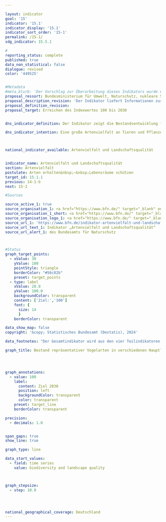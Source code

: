 ```yaml
---

layout: indicator        
goal: '15'        
indicator: '15.1'        
indicator_display: '15.1'        
indicator_sort_order: '15-1'        
permalink: /15-1/        
sdg_indicator: 15.5.1        

#
reporting_status: complete        
published: true        
data_non_statistical: false
dialogue: revised       
color: '449525'


#Metadata
#meta_blurb: 'Der Vorschlag zur Überarbeitung dieses Indikators wurde eingebracht vom Bundesministerium für Umwelt, Naturschutz, nukleare Sicherheit und Verbraucherschutz (BMUV).'
proposal_ressort: Bundesministerium für Umwelt, Naturschutz, nukleare Sicherheit und Verbraucherschutz (BMUV)
proposal_description_revision: 'Der Indikator liefert Informationen zur Entwicklung der Artenvielfalt, Landschaftsqualität und Nachhaltigkeit der Landnutzungen. Er fasst hierfür Angaben über die bundesweiten Bestandsgrößen ausgewählter repräsentativer Vogelarten der wichtigsten Landschafts- und Lebensraumtypen Deutschlands in einer einfachen Maßzahl zusammen.<br>Der im Jahr 2004 entwickelte Indikator wurde in einem Forschungsvorhaben in den Jahren 2019 bis 2022 überprüft und angepasst. Dabei wurde die Artenauswahl angepasst, um die in den letzten Jahren und Jahrzehnten verbesserte Datenqualität aus dem bundesweiten Vogelmonitoring zu berücksichtigen. Zudem wurde die Indikationsfähigkeit der Vogelarten differenziert analysiert und einzelne Arten ausgetauscht. In einem breiten Konsultationsprozess wurden die aktuellen Strategien und Gesetze zum Schutz der biologischen Vielfalt und zur nachhaltigen Entwicklung aufbereitet. Darauf aufbauend wurden sogenannte Landschaftsszenarien formuliert, die für jeden Hauptlebensraum- und Nutzungstyp die zukünftige Entwicklung beschreiben, wenn diese Strategien und Gesetze umgesetzt werden.<br>Die Datenreihen wurden nach der Überarbeitung des Indikators rückwirkend neu berechnet. Der Neuberechnung des Indikators liegt die Entwicklung der Bestände von derzeit 51 Vogelarten zugrunde, die die wichtigsten Landschafts- und Lebensraumtypen in Deutschland repräsentieren (Teilindikatoren zum Agrarland, zu Wäldern, Siedlungen, Binnengewässern sowie Küsten und Meeren). Die Bilanzierung des Teilindikators zu den Alpen ist – wie bereits seit dem Indikatorenbericht 2014 – vorübergehend ausgesetzt, da auch für die überarbeitete Artenauswahl die Datengrundlage zurzeit noch nicht ausreichend belastbar ist. Die historischen Werte für die Jahre 1970 und 1975 sind rekonstruiert.<br>Ein Expertengremium hat für die Zielwertbildung im Jahr 2021 vor dem Hintergrund der aktualisierten Landschaftsszenarien für jede einzelne Vogelart für das Jahr 2030 einen Bestandswert festgelegt. Die Zielwerte der Indikatorarten wurden als Vielfaches der aktuellen Bestandsgrößen bestimmt. Die resultierenden Indexwerte wurden nachfolgend einheitlich auf 100 Prozent normiert, sodass sich für die Teilindikatoren und den Gesamtindikator jeweils Zielwerte von 100 Prozent ergeben. Der Gesamtindikator wird aus den vier Teilindikatoren Agrarland, Wälder, Siedlungen und Binnengewässer berechnet, die stark vom Einfluss und der Intensität der anthropogenen Nutzungen geprägt sind. Die Teilindikatoren werden zum Gesamtindikator anhand aktualisierter Berechnungen zum Flächenanteil in Deutschland gewichtet zusammengezogen. <br>Die Teilindikatoren Küsten und Meere sowie Alpen werden dem Gesamtindikator zur Seite gestellt und erhalten dadurch stärkere Aufmerksamkeit. Der Küstenraum sowie die Alpen bestehen zu großen Teilen aus Schutzgebieten und haben jeweils eigene internationale Schutzregelungen. Für die Erhaltung der biologischen Vielfalt und für eine nachhaltige Entwicklung in diesen Bereichen hat das Management von Schutzgebieten eine hohe Bedeutung. Darüber hinaus ist bei den küstenfernen Meeren auch die Bewertung der EU-Meeresstrategie-Rahmenrichtlinie (MSRL) zu berücksichtigen, nach der die See- und Küstenvögel in der deutschen Nord- und Ostsee nicht den guten Umweltzustand erreichen.'
proposal_definition_revision:
proposal_target: Erreichen des Indexwertes 100 bis 2030


dns_indicator_definition: Der Indikator zeigt die Bestandsentwicklung für 51&nbsp;ausgewählte Vogelarten in Form eines Index.        

dns_indicator_intention: Eine große Artenvielfalt an Tieren und Pflanzen ist eine wesentliche Voraussetzung für einen leistungsfähigen Naturhaushalt und bildet eine wichtige Lebensgrundlage des Menschen. Um die Artenvielfalt und gleichzeitig die Lebensqualität des Menschen zu erhalten, ist das vorläufige Ziel der Bundesregierung ein Indexwert von 100&nbsp;bis zum Jahr 2030&nbsp;–&nbsp;ursprünglich sollte dieser Zielwert bereits bis 2015&nbsp;erreicht werden. Derzeit wird der Indikator auf Basis neuer Erkenntnisse überarbeitet und zukünftig in angepasster Form für die Berichterstattung verwendet werden.



national_indicator_available: Artenvielfalt und Landschaftsqualität      


indicator_name: Artenvielfalt und Landschaftsqualität        
section: Artenvielfalt        
postulate: Arten erhalten&nbsp;–&nbsp;Lebensräume schützen        
target_id: 15.1.1        
previous: 14-1-b        
next: 15-2        

#Sources        

source_active_1: true
source_organisation_1: <a href="https://www.bfn.de/" target="_blank" onclick="return confirm_alert('des Bundesamts für Naturschutz', 'De')">Bundesamt für Naturschutz</a>
source_organisation_1_short: <a href="https://www.bfn.de/" target="_blank" onclick="return confirm_alert('des Bundesamts für Naturschutz', 'De')">Bundesamt für Naturschutz</a>
source_organisation_logo_1: <a href="https://www.bfn.de/" target="_blank" onclick="return confirm_alert('des Bundesamts für Naturschutz', 'De')"><img src="https://dns-indikatoren.de/public/OrgImgDe/bfn.png" alt="Bundesamt für Naturschutz" title=" Klicken Sie hier um zur Homepage der Organisation Bundesamt für Naturschutz zu gelangen." style="height:60px; width:148px; border:transparent"/></a>
source_url_1: 'https://www.bfn.de/indikator-artenvielfalt-und-landschaftsqualitaet'
source_url_text_1: Indikator „Artenvielfalt und Landschaftsqualität“
source_url_alert_1: des Bundesamts für Naturschutz



#Status        
graph_target_points:
  - xValue: 30
    yValue: 100
    pointStyle: triangle
    borderColor: "#56c02b"
    preset: target_points
  - type: label
    xValue: 28.8
    yValue: 100.0
    backgroundColor: transparent
    content: ['Ziel:','100']
    font: {
      size: 14
      }
    borderColor: transparent        

data_show_map: false        
copyright: '&copy; Statistisches Bundesamt (Destatis), 2024'        

data_footnotes: "Der Gesamtindikator wird aus den vier Teilindikatoren Agrarland, Wälder, Siedlungen und Binnengewässer berechnet.<br>• Teilindex Alpen: Datenreihe ist ausgesetzt.<br>• Daten entsprechen der Überarbeitung des Indikators nach Forschungsvorhaben 2019 - 2022.<br>• Methodik noch unveröffentlicht."        

graph_title: Bestand repräsentativer Vogelarten in verschiedenen Hauptlebensraum- und Landschaftstypen        




graph_annotations:
  - value: 100
    label:
      content: Ziel 2030
      position: left
      backgroundColor: transparent
      color: transparent
    preset: target_line
    borderColor: transparent        

precision:
  - decimals: 1.0


span_gaps: true        
show_line: true        

graph_type: line        

data_start_values:
  - field: time series
    value: biodiversity and landscape quality        



graph_stepsize:
  - step: 10.0




national_geographical_coverage: Deutschland                
---
```

